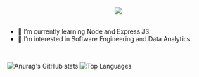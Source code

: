 <!-- ## Hi there 👋, I'm Lance -->

<!--
**lancemiranoo/lancemiranoo** is a ✨ _special_ ✨ repository because its `README.md` (this file) appears on your GitHub profile.

Here are some ideas to get you started:

- 🔭 I’m currently working on ...
- 🌱 I’m currently learning ...
- 👯 I’m looking to collaborate on ...
- 🤔 I’m looking for help with ...
- 💬 Ask me about ...
- 📫 How to reach me: ...
- 😄 Pronouns: ...
- ⚡ Fun fact: ...
-->
<div align="center">
    <img src="https://github.com/user-attachments/assets/e8db8135-8ea3-4b8a-8fd1-78b47b03e595" />
</div>

<br>

- 🌱 I’m currently learning Node and Express JS.
- 🤔 I’m interested in Software Engineering and Data Analytics.

<br>

![Anurag's GitHub stats](https://github-readme-stats.vercel.app/api?username=lancemiranoo&show_icons=true&theme=dracula)
![Top Languages](https://github-readme-stats.vercel.app/api/top-langs/?username=lancemiranoo&layout=donut&theme=dracula)


